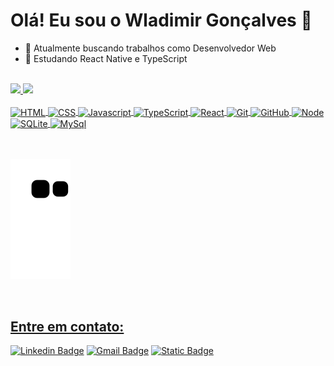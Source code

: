 # Olá! Eu sou o Wladimir Gonçalves 👋

- 🔭 Atualmente buscando trabalhos como Desenvolvedor Web
- 🌱 Estudando React Native e TypeScript
<br>

<div>
  <a href="https://codewlad.vercel.app">
  <img height="180em" src="https://github-readme-stats.vercel.app/api?username=codewlad&show_icons=true&theme=dark&include_all_commits=true&count_private=true" />
  <img height="180em" src="https://github-readme-stats.vercel.app/api/top-langs/?username=codewlad&layout=compact&langs_count=16&theme=dark" />
</div>

<div style="display: inline_block"><br>
  <img align="center" height="30" width="40" alt="HTML" src="https://cdn.jsdelivr.net/gh/devicons/devicon/icons/html5/html5-original.svg" />
  <img align="center" height="30" width="40" alt="CSS" src="https://cdn.jsdelivr.net/gh/devicons/devicon/icons/css3/css3-original.svg" />
  <img align="center" height="30" width="40" alt="Javascript" src="https://cdn.jsdelivr.net/gh/devicons/devicon/icons/javascript/javascript-original.svg" />
  <img align="center" height="30" width="40" alt="TypeScript" src="https://cdn.jsdelivr.net/gh/devicons/devicon/icons/typescript/typescript-original.svg" />
  <img align="center" height="30" width="40" alt="React" src="https://cdn.jsdelivr.net/gh/devicons/devicon/icons/react/react-original.svg" />
  <img align="center" height="30" width="40" alt="Git" src="https://cdn.jsdelivr.net/gh/devicons/devicon/icons/git/git-original.svg" />
  <img align="center" height="30" width="40" alt="GitHub" src="https://cdn.jsdelivr.net/gh/devicons/devicon/icons/github/github-original.svg" />
  <img align="center" height="30" width="40" alt="Node" src="https://cdn.jsdelivr.net/gh/devicons/devicon/icons/nodejs/nodejs-original.svg" />
  <img align="center" height="30" width="40" alt="SQLite" src="https://cdn.jsdelivr.net/gh/devicons/devicon/icons/sqlite/sqlite-original.svg" />
  <img align="center" height="30" width="40" alt="MySql" src="https://cdn.jsdelivr.net/gh/devicons/devicon/icons/mysql/mysql-original.svg" />
</div><br><br>

![snake gif](https://github.com/codewlad/codewlad/blob/output/github-contribution-grid-snake.svg)

<br>

## Entre em contato:

<div>
  
  [![Linkedin Badge](https://img.shields.io/badge/LinkedIn-0077B5?logo=Linkedin&logoColor=white&link=https://www.linkedin.com/in/wladimir-gonçalves/)](https://www.linkedin.com/in/wladimir-gonçalves/)
  [![Gmail Badge](https://img.shields.io/badge/-codewlad@gmail.com-c14438?logo=Gmail&logoColor=white&link=mailto:codewlad@gmail.com)](mailto:codewlad@gmail.com)
  [![Static Badge](https://img.shields.io/badge/Portfolio-orange?link=https://codewlad.vercel.app/)](https://codewlad.vercel.app/)
</div>
